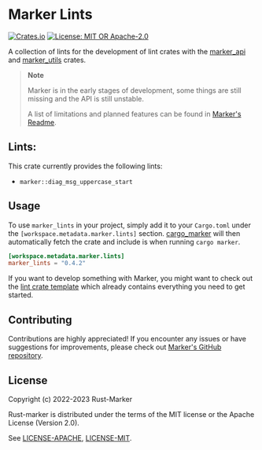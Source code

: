 # Marker Lints

[![Crates.io](https://img.shields.io/crates/v/marker_lints.svg)](https://crates.io/crates/marker_lints)
[![License: MIT OR Apache-2.0](https://img.shields.io/crates/l/marker_lints.svg)](#license)

A collection of lints for the development of lint crates with the [marker_api] and [marker_utils] crates.

> **Note**
>
> Marker is in the early stages of development, some things are still missing and the API is still unstable.
>
> A list of limitations and planned features can be found in [Marker's Readme].

[Marker]: https://github.com/rust-marker/marker
[Marker's Readme]: https://github.com/rust-marker/marker/blob/master/README.md
[marker_api]: https://crates.io/crates/marker_api
[marker_utils]: https://crates.io/crates/marker_utils

## Lints:

This crate currently provides the following lints:
* `marker::diag_msg_uppercase_start`

## Usage

To use `marker_lints` in your project, simply add it to your `Cargo.toml` under the `[workspace.metadata.marker.lints]` section. [cargo_marker] will then automatically fetch the crate and include is when running `cargo marker`.

<!-- region replace marker version stable -->
```toml
[workspace.metadata.marker.lints]
marker_lints = "0.4.2"
```
<!-- endregion replace marker version stable -->

If you want to develop something with Marker, you might want to check out the [lint crate template] which already contains everything you need to get started.

[cargo_marker]: https://crates.io/crates/cargo_marker
[lint crate template]: https://github.com/rust-marker/lint-crate-template

## Contributing

Contributions are highly appreciated! If you encounter any issues or have suggestions for improvements, please check out [Marker's GitHub repository](https://github.com/rust-marker/marker).

## License

Copyright (c) 2022-2023 Rust-Marker

Rust-marker is distributed under the terms of the MIT license or the Apache License (Version 2.0).

See [LICENSE-APACHE](https://github.com/rust-marker/marker/blob/master/LICENSE-APACHE), [LICENSE-MIT](https://github.com/rust-marker/marker/blob/master/LICENSE-MIT).
